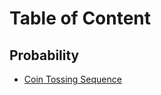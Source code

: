 # Table of Content

## Probability
- [Coin Tossing Sequence](Probability/Coin_Tossing_Sequence.md)

